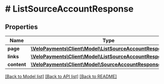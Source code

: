 # # ListSourceAccountResponse

## Properties

Name | Type | Description | Notes
------------ | ------------- | ------------- | -------------
**page** | [**\VeloPayments\Client\Model\ListSourceAccountResponsePage**](ListSourceAccountResponsePage.md) |  | [optional] 
**links** | [**\VeloPayments\Client\Model\ListSourceAccountResponseLinks[]**](ListSourceAccountResponseLinks.md) |  | [optional] 
**content** | [**\VeloPayments\Client\Model\SourceAccountResponse[]**](SourceAccountResponse.md) |  | [optional] 

[[Back to Model list]](../../README.md#documentation-for-models) [[Back to API list]](../../README.md#documentation-for-api-endpoints) [[Back to README]](../../README.md)


